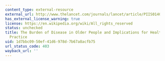 ```yaml
---
content_type: external-resource
external_url: http://www.thelancet.com/journals/lancet/article/PIIS0140-6736(14)61347-7/
has_external_license_warning: true
license: https://en.wikipedia.org/wiki/All_rights_reserved
status: unchecked
title: The Burden of Disease in Older People and Implications for Health Policy and
  Practice
uid: 1d7bbc09-50ef-41d6-978d-7b67a8acfb75
url_status_code: 403
wayback_url: ''
---
```

